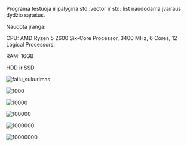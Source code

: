 Programa testuoja ir palygina std::vector ir std::list naudodama įvairaus dydžio sąrašus.

Naudota įranga:

CPU: AMD Ryzen 5 2600 Six-Core Processor, 3400 MHz, 6 Cores, 12 Logical Processors.

RAM: 16GB

HDD ir SSD

![failu_sukurimas](https://user-images.githubusercontent.com/113544863/199797071-fc255752-c63a-4a27-808b-ad8469a42cf5.PNG)

![1000](https://user-images.githubusercontent.com/113544863/199797092-3d7a9887-bb61-416b-828e-c4a3a562d544.PNG)

![10000](https://user-images.githubusercontent.com/113544863/199797108-56d72f44-e9b0-4946-a58b-92d392d4cf7a.PNG)

![100000](https://user-images.githubusercontent.com/113544863/199797265-649f1316-70a2-4cdb-b07e-f33d7c646303.PNG)

![1000000](https://user-images.githubusercontent.com/113544863/199797279-27250c4e-0c90-4de3-9e71-1f3603e69473.PNG)

![10000000](https://user-images.githubusercontent.com/113544863/199797291-1d0518dc-9740-43d4-8b4c-49840cea3d09.PNG)
